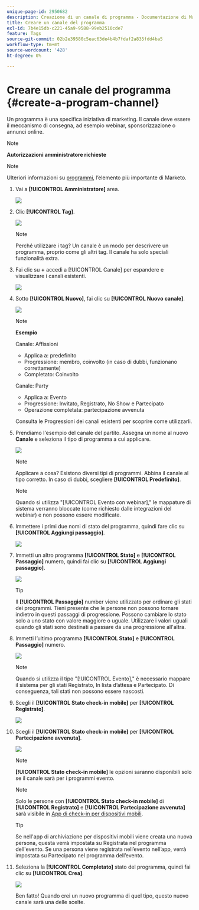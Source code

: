 ```yaml
---
unique-page-id: 2950682
description: Creazione di un canale di programma - Documentazione di Marketo - Documentazione del prodotto
title: Creare un canale del programma
exl-id: 7b4e15db-c221-45a9-9588-99eb2510cde7
feature: Tags
source-git-commit: 02b2e39580c5eac63de4b4b7fdaf2a835fdd4ba5
workflow-type: tm+mt
source-wordcount: '428'
ht-degree: 0%

---
```


# Creare un canale del programma {#create-a-program-channel}

Un programma è una specifica iniziativa di marketing. Il canale deve essere il meccanismo di consegna, ad esempio webinar, sponsorizzazione o annunci online.

>[!NOTE]
>
>**Autorizzazioni amministratore richieste**

>[!NOTE]
>
>Ulteriori informazioni su [programmi](/help/marketo/product-docs/core-marketo-concepts/programs/creating-programs/understanding-programs.md), l’elemento più importante di Marketo.

1. Vai a **[!UICONTROL Amministratore]** area.

   ![](assets/create-a-program-channel-1.png)

1. Clic **[!UICONTROL Tag]**.

   ![](assets/create-a-program-channel-2.png)

   >[!NOTE]
   >
   >Perché utilizzare i tag? Un canale è un modo per descrivere un programma, proprio come gli altri tag. Il canale ha solo speciali funzionalità extra.

1. Fai clic su **+** accedi a [!UICONTROL Canale] per espandere e visualizzare i canali esistenti.

   ![](assets/create-a-program-channel-3.png)

1. Sotto **[!UICONTROL Nuovo]**, fai clic su **[!UICONTROL Nuovo canale]**.

   ![](assets/create-a-program-channel-4.png)

   >[!NOTE]
   >
   >**Esempio**
   >
   >Canale: Affissioni
   >
   >* Applica a: predefinito
   >* Progressione: membro, coinvolto (in caso di dubbi, funzionano correttamente)
   >* Completato: Coinvolto
   >
   >Canale: Party
   >
   >* Applica a: Evento
   >* Progressione: Invitato, Registrato, No Show e Partecipato
   >* Operazione completata: partecipazione avvenuta
   >
   >Consulta le Progressioni dei canali esistenti per scoprire come utilizzarli.

1. Prendiamo l&#39;esempio del canale del partito. Assegna un nome al nuovo **Canale** e seleziona il tipo di programma a cui applicare.

   ![](assets/create-a-program-channel-5.png)

   >[!NOTE]
   >
   >Applicare a cosa? Esistono diversi tipi di programmi. Abbina il canale al tipo corretto. In caso di dubbi, scegliere **[!UICONTROL Predefinito]**.

   >[!NOTE]
   >
   >Quando si utilizza &quot;[!UICONTROL Evento con webinar],&quot; le mappature di sistema verranno bloccate (come richiesto dalle integrazioni del webinar) e non possono essere modificate.

1. Immettere i primi due nomi di stato del programma, quindi fare clic su **[!UICONTROL Aggiungi passaggio]**.

   ![](assets/create-a-program-channel-6.png)

1. Immetti un altro programma **[!UICONTROL Stato]** e **[!UICONTROL Passaggio]** numero, quindi fai clic su **[!UICONTROL Aggiungi passaggio]**.

   ![](assets/create-a-program-channel-7.png)

   >[!TIP]
   >
   >Il **[!UICONTROL Passaggio]** number viene utilizzato per ordinare gli stati dei programmi. Tieni presente che le persone non possono tornare indietro in questi passaggi di progressione. Possono cambiare lo stato solo a uno stato con valore maggiore o uguale. Utilizzare i valori uguali quando gli stati sono destinati a passare da una progressione all&#39;altra.

1. Immetti l’ultimo programma **[!UICONTROL Stato]** e **[!UICONTROL Passaggio]** numero.

   ![](assets/create-a-program-channel-8.png)

   >[!NOTE]
   >
   >Quando si utilizza il tipo &quot;[!UICONTROL Evento],&quot; è necessario mappare il sistema per gli stati Registrato, In lista d’attesa e Partecipato. Di conseguenza, tali stati non possono essere nascosti.

1. Scegli il **[!UICONTROL Stato check-in mobile]** per **[!UICONTROL Registrato]**.

   ![](assets/create-a-program-channel-9.png)

1. Scegli il **[!UICONTROL Stato check-in mobile]** per **[!UICONTROL Partecipazione avvenuta]**.

   ![](assets/create-a-program-channel-10.png)

   >[!NOTE]
   >
   >**[!UICONTROL Stato check-in mobile]** le opzioni saranno disponibili solo se il canale sarà per i programmi evento.

   >[!NOTE]
   >
   >Solo le persone con **[!UICONTROL Stato check-in mobile]** di **[!UICONTROL Registrato]** e **[!UICONTROL Partecipazione avvenuta]** sarà visibile in [App di check-in per dispositivi mobili](/help/marketo/product-docs/core-marketo-concepts/mobile-apps/event-check-in/event-check-in-overview.md).

   >[!TIP]
   >
   >Se nell&#39;app di archiviazione per dispositivi mobili viene creata una nuova persona, questa verrà impostata su Registrata nel programma dell&#39;evento. Se una persona viene registrata nell’evento nell’app, verrà impostata su Partecipato nel programma dell’evento.

1. Seleziona la **[!UICONTROL Completato]** stato del programma, quindi fai clic su **[!UICONTROL Crea]**.

   ![](assets/create-a-program-channel-11.png)

   Ben fatto! Quando crei un nuovo programma di quel tipo, questo nuovo canale sarà una delle scelte.
